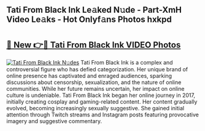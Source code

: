 ## Tati From Black Ink Le𝚊ked N𝚞de - Part-XmH Video Le𝚊ks - Hot Onlyf𝚊ns Photos hxkpd

# <h2><a href="http://ab62590.deff.icu/?id=Tati+From+Black+Ink">🔗 New 👉🔴 Tati From Black Ink VIDEO Photos</a></h2>

[![Tati From Black Ink N𝚞des](https://i.imgur.com/rIISA9y.gif)](http://ab62590.deff.icu/?id=Tati+From+Black+Ink)
Tati From Black Ink is a complex and controversial figure who has defied categorization. Her unique brand of online presence has captivated and enraged audiences, sparking discussions about censorship, sexualization, and the nature of online communities. While her future remains uncertain, her impact on online culture is undeniable. Tati From Black Ink began her online journey in 2017, initially creating cosplay and gaming-related content. Her content gradually evolved, becoming increasingly sexually suggestive. She gained initial attention through Twitch streams and Instagram posts featuring provocative imagery and suggestive commentary.
